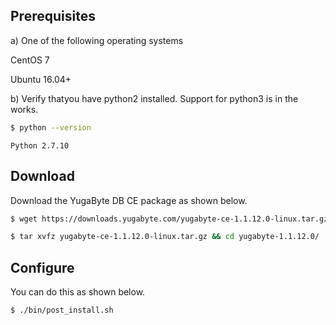 ## Prerequisites

a) One of the following operating systems

<i class="icon-centos"></i> CentOS 7 

<i class="icon-ubuntu"></i> Ubuntu 16.04+

b) Verify thatyou have python2 installed. Support for python3 is in the works.

```sh
$ python --version
```

```
Python 2.7.10
```

## Download

Download the YugaByte DB CE package as shown below.

```sh
$ wget https://downloads.yugabyte.com/yugabyte-ce-1.1.12.0-linux.tar.gz
```

```sh
$ tar xvfz yugabyte-ce-1.1.12.0-linux.tar.gz && cd yugabyte-1.1.12.0/
```

## Configure

You can do this as shown below.

```sh
$ ./bin/post_install.sh
```
